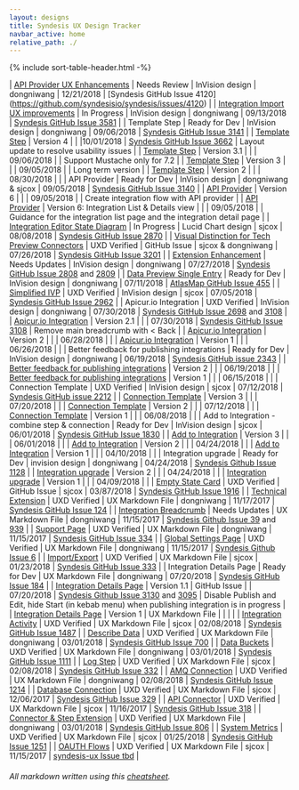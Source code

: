```yaml
---
layout: designs
title: Syndesis UX Design Tracker
navbar_active: home
relative_path: ./
---
```


{% include sort-table-header.html -%}

| [API Provider UX Enhancements](https://redhat.invisionapp.com/share/BHPQXBH6W8Y) | Needs Review | InVision design | dongniwang | 12/21/2018 | [Syndesis GitHub Issue 4120] (https://github.com/syndesisio/syndesis/issues/4120) |
| [Integration Import UX improvements](https://redhat.invisionapp.com/share/5DO1KTZVG4J#/screens) | In Progress | InVision design | dongniwang | 09/13/2018 | [Syndesis GitHub Issue 3581](https://github.com/syndesisio/syndesis/issues/3581) |
| Template Step | Ready for Dev | InVision design | dongniwang | 09/06/2018 | [Syndesis GitHub Issue 3141](https://github.com/syndesisio/syndesis/issues/3141) |
| [Template Step](https://redhat.invisionapp.com/share/H5OCD55VUJQ) | Version 4 | | |10/01/2018 | [Syndesis GitHub Issue 3662](https://github.com/syndesisio/syndesis/issues/3662) | Layout update to resolve usability issues | 
| [Template Step](https://redhat.invisionapp.com/share/UYNXZ30MQ34) | Version 3.1 | | | 09/06/2018 |  | Support Mustache only for 7.2  |
| [Template Step](https://redhat.invisionapp.com/share/MKNX2N6SVE6) | Version 3 | | | 09/05/2018 |  | Long term version |
| [Template Step](https://redhat.invisionapp.com/share/GHNTV6PJK32) | Version 2 | | | 08/30/2018 |  |
| API Provider | Ready for Dev | InVision design | dongniwang & sjcox | 09/05/2018 | [Syndesis GitHub Issue 3140](https://github.com/syndesisio/syndesis/issues/3140) |
| [API Provider](https://redhat.invisionapp.com/share/CBNWDY58AHG) | Version 6 | | | 09/05/2018 |  | Create integration flow with API provider  |
| [API Provider](https://redhat.invisionapp.com/share/4JNR7J5DMNY) | Version 6: Integration List & Details view | | | 09/05/2018 |  | Guidance for the integration list page and the integration detail page |
| [Integration Editor State Diagram](https://www.lucidchart.com/invitations/accept/d9d991da-1b97-4320-86ca-0bc00e171344) | In Progress | Lucid Chart design | sjcox | 08/08/2018 | [Syndesis GitHub Issue 2870](https://github.com/syndesisio/syndesis/issues/2870) |
| [Visual Distinction for Tech Preview Connectors](https://github.com/syndesisio/syndesis/issues/3201) | UXD Verified | GitHub Issue | sjcox & dongniwang | 07/26/2018 | [Syndesis GitHub Issue 3201](https://github.com/syndesisio/syndesis/issues/3201) |
| [Extension Enhancement](https://redhat.invisionapp.com/share/WDN80PACBJU) | Needs Updates | InVision design | dongniwang | 07/27/2018 | [Syndesis GitHub Issue 2808](https://github.com/syndesisio/syndesis/issues/2808) and [2809](https://github.com/syndesisio/syndesis/issues/2809) |
| [Data Preview Single Entry](https://redhat.invisionapp.com/share/MAMPCU2CNFR) | Ready for Dev | InVision design | dongniwang | 07/11/2018 | [AtlasMap GitHub Issue 455](https://github.com/atlasmap/atlasmap/issues/455) |
| [Simplified IVP](https://redhat.invisionapp.com/share/Z7MM774PR8D) | UXD Verified | InVision design | sjcox | 07/05/2018 | [Syndesis GitHub Issue 2962](https://github.com/syndesisio/syndesis/issues/2962) |
| Apicur.io Integration | UXD Verified | InVision design | dongniwang | 07/30/2018 | [Syndesis GitHub Issue 2698](https://github.com/syndesisio/syndesis/issues/2698) and [3108](https://github.com/syndesisio/syndesis/issues/3108) |
| [Apicur.io Integration](https://redhat.invisionapp.com/share/V7N923M4N2E) | Version 2.1 | | | 07/30/2018 | [Syndesis GitHub Issue 3108](https://github.com/syndesisio/syndesis/issues/3108) | Remove main breadcrumb with < Back |
| [Apicur.io Integration](https://redhat.invisionapp.com/share/2EM4HUZD4MA) | Version 2 | | | 06/28/2018 |  |
| [Apicur.io Integration](https://redhat.invisionapp.com/share/UJLWDYZZGCE) | Version 1 | | | 06/26/2018 |  |
| Better feedback for publishing integrations | Ready for Dev | InVision design | dongniwang | 06/19/2018 | [Syndesis GitHub issue 2343](https://github.com/syndesisio/syndesis/issues/2343) |
| [Better feedback for publishing integrations](https://redhat.invisionapp.com/share/7ZLWFLLTRQC) | Version 2 | | | 06/19/2018 | |
| [Better feedback for publishing integrations](https://redhat.invisionapp.com/share/BUL3FETVXDN) | Version 1 | | | 06/15/2018 | |
| Connection Template | UXD Verified | InVision design | sjcox | 07/12/2018 | [Syndesis GitHub issue 2212](https://github.com/syndesisio/syndesis/issues/2212) |
| [Connection Template](https://redhat.invisionapp.com/share/VZN4L63RS5D#/screens) | Version 3 | | | 07/20/2018 |  |
| [Connection Template](https://redhat.invisionapp.com/share/NKMXKRVJG93) | Version 2 | | | 07/12/2018 |  |
| [Connection Template](https://redhat.invisionapp.com/share/BGKJY9XCA6H) | Version 1 | | | 06/08/2018 |  |
| Add to Integration - combine step & connection | Ready for Dev | InVision design | sjcox | 06/01/2018 | [Syndesis GitHub Issue 1830](https://github.com/syndesisio/syndesis/issues/1830) |
| [Add to Integration](https://redhat.invisionapp.com/share/X6K0SKUWZFG) | Version 3 | | | 06/01/2018 | |
| [Add to Integration](https://redhat.invisionapp.com/share/PWH14PWMCXE) | Version 2 | | | 04/24/2018 | |
| [Add to Integration](https://redhat.invisionapp.com/share/EWGS7DL3D68) | Version 1 | | | 04/10/2018 | |
| Integration upgrade | Ready for Dev | invision design | dongniwang | 04/24/2018 | [Syndesis Github Issue 1128](https://github.com/syndesisio/syndesis/issues/1128) |
| [Integration upgrade](https://redhat.invisionapp.com/share/TMHF3EF9P3H) | Version 2 | | | 04/24/2018 | |
| [Integration upgrade](https://redhat.invisionapp.com/share/cqgr6xbvf2b#/screens) | Version 1 | | | 04/09/2018 | |
| [Empty State Card](https://github.com/syndesisio/syndesis/issues/1916) | UXD Verified | GitHub Issue | sjcox | 03/87/2018 | [Syndesis GitHub Issue 1916](https://github.com/syndesisio/syndesis/issues/1916) |
| [Technical Extension](https://github.com/syndesisio/syndesis/blob/master/ux/designs/technical_extensions/tech_ext.md) | UXD Verified | UX Markdown File | dongniwang | 11/17/2017 | [Syndesis GitHub Issue 124](https://github.com/syndesisio/syndesis-project/issues/124) |
| [Integration Breadcrumb](https://github.com/syndesisio/syndesis/blob/master/ux/designs/navigation/navigation_breadcrumb_integration.md) | Needs Updates | UX Markdown File | dongniwang | 11/15/2017 | [Syndesis Github Issue 39](https://github.com/syndesisio/syndesis-ux/issues/39) and [939](https://github.com/syndesisio/syndesis-ui/issues/939) |
| [Support Page](https://github.com/syndesisio/syndesis/blob/master/ux/designs/support-page/support-page.md) | UXD Verified | UX Markdown File | dongniwang | 11/15/2017 | [Syndesis GitHub Issue 334](https://github.com/syndesisio/syndesis/issues/334) |
| [Global Settings Page](https://github.com/syndesisio/syndesis/blob/master/ux/designs/global-settings-page/global_settings_page_overview.md) | UXD Verified | UX Markdown File | dongniwang | 11/15/2017 | [Syndesis Github Issue 6](https://github.com/syndesisio/syndesis-ux/issues/6) |
| [Import/Export](https://github.com/syndesisio/syndesis/blob/master/ux/designs/importexport/importexport.md) | UXD Verified | UX Markdown File | sjcox | 01/23/2018 | [Syndesis GitHub Issue 333](https://github.com/syndesisio/syndesis/issues/333) |
| Integration Details Page | Ready for Dev | UX Markdown File | dongniwang | 07/20/2018 | [Syndesis GitHub Issue 184](https://github.com/syndesisio/syndesis/issues/184) |
| [Integration Details Page](https://github.com/syndesisio/syndesis/issues/3130) | Version 1.1 | GitHub Issue | | 07/20/2018 | [Syndesis Github Issue 3130](https://github.com/syndesisio/syndesis/issues/3130) and [3095](https://github.com/syndesisio/syndesis/issues/3095) | Disable Publish and Edit, hide Start (in kebab menu) when publishing integration is in progress |
| [Integration Details Page](https://github.com/syndesisio/syndesis/blob/master/ux/designs/integration_details/integration_details_page.md) | Version 1 | UX Markdown File |  |  | |
| [Integration Activity](https://github.com/syndesisio/syndesis/blob/master/ux/designs/integrationactivity/integrationactivity.md) | UXD Verified | UX Markdown File | sjcox | 02/08/2018 | [Syndesis GitHub Issue 1487](https://github.com/syndesisio/syndesis/issues/1487) |
| [Describe Data](https://github.com/syndesisio/syndesis/blob/master/ux/designs/describe-data/describe-data.md) | UXD Verified | UX Markdown File | dongniwang | 03/01/2018 | [Syndesis GitHub Issue 700](https://github.com/syndesisio/syndesis/issues/700) |
| [Data Buckets](https://github.com/syndesisio/syndesis/blob/master/ux/designs/data-buckets/data-buckets.md) | UXD Verified | UX Markdown File | dongniwang | 03/01/2018 | [Syndesis GitHub Issue 1111](https://github.com/syndesisio/syndesis/issues/1111) |
| [Log Step](https://github.com/syndesisio/syndesis/blob/master/ux/designs/logstep/logstep.md) | UXD Verified | UX Markdown File | sjcox | 02/08/2018 | [Syndesis GitHub Issue 332](https://github.com/syndesisio/syndesis/issues/332) |
| [AMQ Connection](https://github.com/syndesisio/syndesis/blob/master/ux/designs/amq/amq.md) | UXD Verified | UX Markdown File | dongniwang | 02/08/2018 | [Syndesis GitHub Issue 1214](https://github.com/syndesisio/syndesis/issues/1214) |
| [Database Connection](https://github.com/syndesisio/syndesis/blob/master/ux/designs/databaseconnection/databaseconnection.md) | UXD Verified | UX Markdown File | sjcox | 12/06/2017 | [Syndesis GitHub Issue 329](https://github.com/syndesisio/syndesis/issues/329) |
| [API Connector](https://github.com/syndesisio/syndesis/blob/master/ux/designs/apiconnector/apiconnector.md) | UXD Verified | UX Markdown File | sjcox | 11/16/2017 | [Syndesis GitHub Issue 318](https://github.com/syndesisio/syndesis/issues/318) |
| [Connector & Step Extension](https://github.com/syndesisio/syndesis/blob/master/ux/designs/connector-step-extensions/connector-step-ext.md) | UXD Verified | UX Markdown File | dongniwang | 03/01/2018 | [Syndesis GitHub Issue 806](https://github.com/syndesisio/syndesis/issues/806) |
| [System Metrics](https://github.com/syndesisio/syndesis/blob/master/ux/designs/monitormetrics/monitormetrics.md) | UXD Verified | UX Markdown File | sjcox | 01/25/2018 | [Syndesis GitHub Issue 1251](https://github.com/syndesisio/syndesis/issues/1251) |
| [OAUTH Flows](https://github.com/syndesisio/syndesis/blob/master/ux/designs/oauth/oauth.md) | UXD Verified | UX Markdown File | sjcox | 11/15/2017 | [syndesis-ux Issue tbd](#) |

###### All markdown written using this [cheatsheet](https://github.com/adam-p/markdown-here/wiki/Markdown-Cheatsheet).
